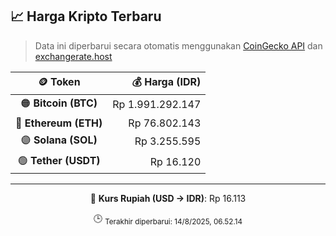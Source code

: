 

<!-- HARGA_KRIPTO -->
## 📈 Harga Kripto Terbaru

> Data ini diperbarui secara otomatis menggunakan [CoinGecko API](https://www.coingecko.com/) dan [exchangerate.host](https://exchangerate.host/)

<div align="center">

| 🪙 Token | 💰 Harga (IDR) |
|:------:|---------------:|
| 🟠 **Bitcoin (BTC)**   | Rp 1.991.292.147 |
| 🔵 **Ethereum (ETH)**  | Rp 76.802.143 |
| 🟣 **Solana (SOL)**    | Rp 3.255.595 |
| 🟢 **Tether (USDT)**   | Rp 16.120 |

---

💱 **Kurs Rupiah (USD → IDR)**: Rp 16.113

🕒 <sub>Terakhir diperbarui: 14/8/2025, 06.52.14</sub>

</div>
<!-- /HARGA_KRIPTO -->